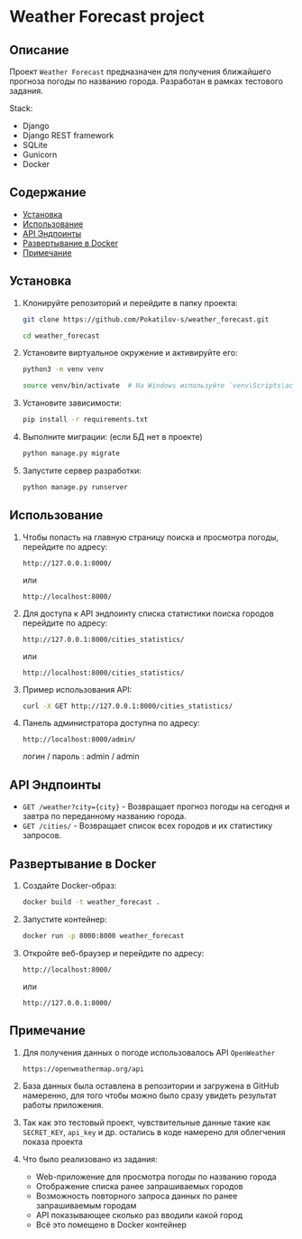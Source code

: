 # Weather Forecast project

## Описание

Проект `Weather Forecast` предназначен для получения ближайшего прогноза погоды по названию города. Разработан в рамках тестового задания.

Stack:
   - Django 
   - Django REST framework
   - SQLite
   - Gunicorn
   - Docker

## Содержание

- [Установка](#установка)
- [Использование](#использование)
- [API Эндпоинты](#api-эндпоинты)
- [Развертывание в Docker](#развертывание-в-docker)
- [Примечание](#примечание)

## Установка

1. Клонируйте репозиторий и перейдите в папку проекта:

    ```sh
    git clone https://github.com/Pokatilov-s/weather_forecast.git
    ```
    ```sh
    cd weather_forecast
    ```

2. Установите виртуальное окружение и активируйте его:

    ```sh
    python3 -m venv venv
    ```
    ```sh
    source venv/bin/activate  # На Windows используйте `venv\Scripts\activate`
    ```

3. Установите зависимости:

    ```sh
    pip install -r requirements.txt
    ```

4. Выполните миграции: (если БД нет в проекте)

    ```sh
    python manage.py migrate
    ```

5. Запустите сервер разработки:

    ```sh
    python manage.py runserver
    ```

## Использование

1. Чтобы попасть на главную страницу поиска и просмотра погоды, перейдите по адресу: 
   
    ```
    http://127.0.0.1:8000/
    ```
    или
    ```
    http://localhost:8000/
    ```   

2. Для доступа к API эндпоинту списка статистики поиска городов перейдите по адресу:

    ```
    http://127.0.0.1:8000/cities_statistics/
    ```
    или
    ```
    http://localhost:8000/cities_statistics/
    ```

3. Пример использования API:

    ```sh
    curl -X GET http://127.0.0.1:8000/cities_statistics/
    ```

4. Панель администратора доступна по адресу:

    ```
    http://localhost:8000/admin/
    ```
   логин / пароль : admin / admin

## API Эндпоинты

- `GET /weather?city={city}` - Возвращает прогноз погоды на сегодня и завтра по переданному названию города.
- `GET /cities/` - Возвращает список всех городов и их статистику запросов.

## Развертывание в Docker

1. Создайте Docker-образ:

    ```sh
    docker build -t weather_forecast .
    ```

2. Запустите контейнер:

    ```sh
    docker run -p 8000:8000 weather_forecast
    ```

3. Откройте веб-браузер и перейдите по адресу:

    ```
    http://localhost:8000/
    ```
    или 
    ```
    http://127.0.0.1:8000/
    ```

## Примечание

1. Для получения данных о погоде использовалось API `OpenWeather`
   
   ```
   https://openweathermap.org/api
   ```
   
2. База данных была оставлена в репозитории и загружена в GitHub намеренно, для того чтобы можно было сразу увидеть результат работы приложения.

3. Так как это тестовый проект, чувствительные данные такие как `SECRET_KEY`, `api_key` и др. остались в коде намерено для облегчения показа проекта 

4. Что было реализовано из задания:
   - Web-приложение для просмотра погоды по названию города
   - Отображение списка ранее запрашиваемых городов
   - Возможность повторного запроса данных по ранее запрашиваемым городам
   - API показывающее сколько раз вводили какой город
   - Всё это помещено в Docker контейнер
